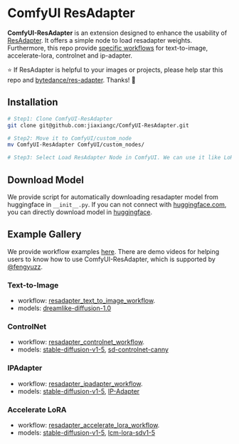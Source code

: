 # ComfyUI ResAdapter

**ComfyUI-ResAdapter** is an extension designed to enhance the usability of [ResAdapter](https://github.com/bytedance/res-adapter). It offers a simple node to load resadapter weights. Furthermore, this repo provide [specific workflows](examples) for text-to-image, accelerate-lora, controlnet and ip-adapter.

⭐ If ResAdapter is helpful to your images or projects, please help star this repo and [bytedance/res-adapter](https://github.com/bytedance/res-adapter). Thanks! 🤗

## Installation

```bash 
# Step1: Clone ComfyUI-ResAdapter
git clone git@github.com:jiaxiangc/ComfyUI-ResAdapter.git

# Step2: Move it to ComfyUI/custom_node
mv ComfyUI-ResAdapter ComfyUI/custom_nodes/

# Step3: Select Load ResAdapter Node in ComfyUI. We can use it like LoRA Loader.
```

## Download Model

We provide script for automatically downloading resadapter model from huggingface in `__init__.py`. If you can not connect with [huggingface.com](https://huggingface.co/), you can directly download model in [huggingface](https://huggingface.co/jiaxiangc/res-adapter). 

## Example Gallery

We provide workflow examples [here](examples).
There are demo videos for helping users to know how to use ComfyUI-ResAdapter, which is supported by [@fengyuzz](https://github.com/fengyuzzz).

### Text-to-Image

- workflow: [resadapter_text_to_image_workflow](examples/resadapter_text_to_image_workflow.json). 
- models: [dreamlike-diffusion-1.0](https://huggingface.co/dreamlike-art/dreamlike-diffusion-1.0)


### ControlNet

- workflow: [resadapter_controlnet_workflow](examples/resadapter_controlnet_workflow.json). 
- models: [stable-diffusion-v1-5](https://huggingface.co/runwayml/stable-diffusion-v1-5), [sd-controlnet-canny](https://huggingface.co/lllyasviel/sd-controlnet-canny)


### IPAdapter

- workflow: [resadapter_ipadapter_workflow](examples/resadapter_ipadapter_workflow.json). 
- models: [stable-diffusion-v1-5](https://huggingface.co/runwayml/stable-diffusion-v1-5), [IP-Adapter](https://huggingface.co/h94/IP-Adapter)



### Accelerate LoRA

- workflow: [resadapter_accelerate_lora_workflow](examples/resadapter_accelerate_lora_workflow.json). 
- models: [stable-diffusion-v1-5](https://huggingface.co/runwayml/stable-diffusion-v1-5), [lcm-lora-sdv1-5](https://huggingface.co/latent-consistency/lcm-lora-sdv1-5)



